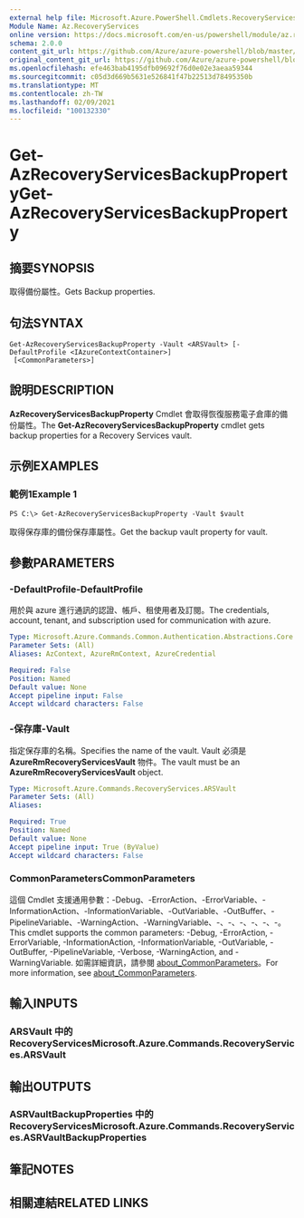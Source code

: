 ```yaml
---
external help file: Microsoft.Azure.PowerShell.Cmdlets.RecoveryServices.dll-Help.xml
Module Name: Az.RecoveryServices
online version: https://docs.microsoft.com/en-us/powershell/module/az.recoveryservices/get-azrecoveryservicesbackupproperty
schema: 2.0.0
content_git_url: https://github.com/Azure/azure-powershell/blob/master/src/RecoveryServices/RecoveryServices/help/Get-AzRecoveryServicesBackupProperty.md
original_content_git_url: https://github.com/Azure/azure-powershell/blob/master/src/RecoveryServices/RecoveryServices/help/Get-AzRecoveryServicesBackupProperty.md
ms.openlocfilehash: efe463bab4195dfb09692f76d0e02e3aeaa59344
ms.sourcegitcommit: c05d3d669b5631e526841f47b22513d78495350b
ms.translationtype: MT
ms.contentlocale: zh-TW
ms.lasthandoff: 02/09/2021
ms.locfileid: "100132330"
---
```

# <span data-ttu-id="f4cd9-101">Get-AzRecoveryServicesBackupProperty</span><span class="sxs-lookup"><span data-stu-id="f4cd9-101">Get-AzRecoveryServicesBackupProperty</span></span>

## <span data-ttu-id="f4cd9-102">摘要</span><span class="sxs-lookup"><span data-stu-id="f4cd9-102">SYNOPSIS</span></span>
<span data-ttu-id="f4cd9-103">取得備份屬性。</span><span class="sxs-lookup"><span data-stu-id="f4cd9-103">Gets Backup properties.</span></span>

## <span data-ttu-id="f4cd9-104">句法</span><span class="sxs-lookup"><span data-stu-id="f4cd9-104">SYNTAX</span></span>

```
Get-AzRecoveryServicesBackupProperty -Vault <ARSVault> [-DefaultProfile <IAzureContextContainer>]
 [<CommonParameters>]
```

## <span data-ttu-id="f4cd9-105">說明</span><span class="sxs-lookup"><span data-stu-id="f4cd9-105">DESCRIPTION</span></span>
<span data-ttu-id="f4cd9-106">**AzRecoveryServicesBackupProperty** Cmdlet 會取得恢復服務電子倉庫的備份屬性。</span><span class="sxs-lookup"><span data-stu-id="f4cd9-106">The **Get-AzRecoveryServicesBackupProperty** cmdlet gets backup properties for a Recovery Services vault.</span></span>

## <span data-ttu-id="f4cd9-107">示例</span><span class="sxs-lookup"><span data-stu-id="f4cd9-107">EXAMPLES</span></span>

### <span data-ttu-id="f4cd9-108">範例1</span><span class="sxs-lookup"><span data-stu-id="f4cd9-108">Example 1</span></span>
```
PS C:\> Get-AzRecoveryServicesBackupProperty -Vault $vault
```

<span data-ttu-id="f4cd9-109">取得保存庫的備份保存庫屬性。</span><span class="sxs-lookup"><span data-stu-id="f4cd9-109">Get the backup vault property for vault.</span></span>

## <span data-ttu-id="f4cd9-110">參數</span><span class="sxs-lookup"><span data-stu-id="f4cd9-110">PARAMETERS</span></span>

### <span data-ttu-id="f4cd9-111">-DefaultProfile</span><span class="sxs-lookup"><span data-stu-id="f4cd9-111">-DefaultProfile</span></span>
<span data-ttu-id="f4cd9-112">用於與 azure 進行通訊的認證、帳戶、租使用者及訂閱。</span><span class="sxs-lookup"><span data-stu-id="f4cd9-112">The credentials, account, tenant, and subscription used for communication with azure.</span></span>

```yaml
Type: Microsoft.Azure.Commands.Common.Authentication.Abstractions.Core.IAzureContextContainer
Parameter Sets: (All)
Aliases: AzContext, AzureRmContext, AzureCredential

Required: False
Position: Named
Default value: None
Accept pipeline input: False
Accept wildcard characters: False
```

### <span data-ttu-id="f4cd9-113">-保存庫</span><span class="sxs-lookup"><span data-stu-id="f4cd9-113">-Vault</span></span>
<span data-ttu-id="f4cd9-114">指定保存庫的名稱。</span><span class="sxs-lookup"><span data-stu-id="f4cd9-114">Specifies the name of the vault.</span></span>
<span data-ttu-id="f4cd9-115">Vault 必須是 **AzureRmRecoveryServicesVault** 物件。</span><span class="sxs-lookup"><span data-stu-id="f4cd9-115">The vault must be an **AzureRmRecoveryServicesVault** object.</span></span>

```yaml
Type: Microsoft.Azure.Commands.RecoveryServices.ARSVault
Parameter Sets: (All)
Aliases:

Required: True
Position: Named
Default value: None
Accept pipeline input: True (ByValue)
Accept wildcard characters: False
```

### <span data-ttu-id="f4cd9-116">CommonParameters</span><span class="sxs-lookup"><span data-stu-id="f4cd9-116">CommonParameters</span></span>
<span data-ttu-id="f4cd9-117">這個 Cmdlet 支援通用參數：-Debug、-ErrorAction、-ErrorVariable、-InformationAction、-InformationVariable、-OutVariable、-OutBuffer、-PipelineVariable、-WarningAction、-WarningVariable、-、-、-、-、-、-。</span><span class="sxs-lookup"><span data-stu-id="f4cd9-117">This cmdlet supports the common parameters: -Debug, -ErrorAction, -ErrorVariable, -InformationAction, -InformationVariable, -OutVariable, -OutBuffer, -PipelineVariable, -Verbose, -WarningAction, and -WarningVariable.</span></span> <span data-ttu-id="f4cd9-118">如需詳細資訊，請參閱 [about_CommonParameters](http://go.microsoft.com/fwlink/?LinkID=113216)。</span><span class="sxs-lookup"><span data-stu-id="f4cd9-118">For more information, see [about_CommonParameters](http://go.microsoft.com/fwlink/?LinkID=113216).</span></span>

## <span data-ttu-id="f4cd9-119">輸入</span><span class="sxs-lookup"><span data-stu-id="f4cd9-119">INPUTS</span></span>

### <span data-ttu-id="f4cd9-120">ARSVault 中的 RecoveryServices</span><span class="sxs-lookup"><span data-stu-id="f4cd9-120">Microsoft.Azure.Commands.RecoveryServices.ARSVault</span></span>

## <span data-ttu-id="f4cd9-121">輸出</span><span class="sxs-lookup"><span data-stu-id="f4cd9-121">OUTPUTS</span></span>

### <span data-ttu-id="f4cd9-122">ASRVaultBackupProperties 中的 RecoveryServices</span><span class="sxs-lookup"><span data-stu-id="f4cd9-122">Microsoft.Azure.Commands.RecoveryServices.ASRVaultBackupProperties</span></span>

## <span data-ttu-id="f4cd9-123">筆記</span><span class="sxs-lookup"><span data-stu-id="f4cd9-123">NOTES</span></span>

## <span data-ttu-id="f4cd9-124">相關連結</span><span class="sxs-lookup"><span data-stu-id="f4cd9-124">RELATED LINKS</span></span>
